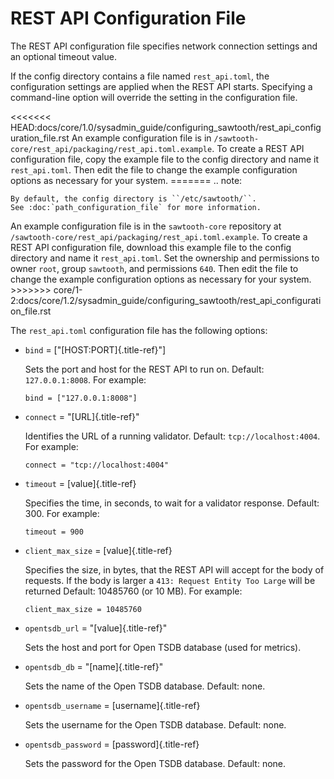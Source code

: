 # REST API Configuration File

The REST API configuration file specifies network connection settings
and an optional timeout value.

If the config directory contains a file named `rest_api.toml`, the
configuration settings are applied when the REST API starts. Specifying
a command-line option will override the setting in the configuration
file.

\<\<\<\<\<\<\<
HEAD:docs/core/1.0/sysadmin_guide/configuring_sawtooth/rest_api_configuration_file.rst
An example configuration file is in
`/sawtooth-core/rest_api/packaging/rest_api.toml.example`. To create a
REST API configuration file, copy the example file to the config
directory and name it `rest_api.toml`. Then edit the file to change the
example configuration options as necessary for your system. ======= ..
note:

    By default, the config directory is ``/etc/sawtooth/``.
    See :doc:`path_configuration_file` for more information.

An example configuration file is in the `sawtooth-core` repository at
`/sawtooth-core/rest_api/packaging/rest_api.toml.example`. To create a
REST API configuration file, download this example file to the config
directory and name it `rest_api.toml`. Set the ownership and permissions
to owner `root`, group `sawtooth`, and permissions `640`. Then edit the
file to change the example configuration options as necessary for your
system. \>\>\>\>\>\>\>
core/1-2:docs/core/1.2/sysadmin_guide/configuring_sawtooth/rest_api_configuration_file.rst

The `rest_api.toml` configuration file has the following options:

-   `bind` = \[\"[HOST:PORT]{.title-ref}\"\]

    Sets the port and host for the REST API to run on. Default:
    `127.0.0.1:8008`. For example:

    ``` none
    bind = ["127.0.0.1:8008"]
    ```

-   `connect` = \"[URL]{.title-ref}\"

    Identifies the URL of a running validator. Default:
    `tcp://localhost:4004`. For example:

    ``` none
    connect = "tcp://localhost:4004"
    ```

-   `timeout` = [value]{.title-ref}

    Specifies the time, in seconds, to wait for a validator response.
    Default: 300. For example:

    ``` none
    timeout = 900
    ```

-   `client_max_size` = [value]{.title-ref}

    Specifies the size, in bytes, that the REST API will accept for the
    body of requests. If the body is larger a
    `413: Request Entity Too Large` will be returned Default: 10485760
    (or 10 MB). For example:

    ``` none
    client_max_size = 10485760
    ```

-   `opentsdb_url` = \"[value]{.title-ref}\"

    Sets the host and port for Open TSDB database (used for metrics).

-   `opentsdb_db` = \"[name]{.title-ref}\"

    Sets the name of the Open TSDB database. Default: none.

-   `opentsdb_username` = [username]{.title-ref}

    Sets the username for the Open TSDB database. Default: none.

-   `opentsdb_password` = [password]{.title-ref}

    Sets the password for the Open TSDB database. Default: none.

<!--
  Licensed under Creative Commons Attribution 4.0 International License
  https://creativecommons.org/licenses/by/4.0/
-->
